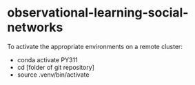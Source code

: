 # observational-learning-social-networks
To activate the appropriate environments on a remote cluster:
 - conda activate PY311
 - cd [folder of git repository]
 - source .venv/bin/activate